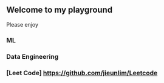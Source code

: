 ## Welcome to my playground

Please enjoy

### ML
### Data Engineering
### [Leet Code] <https://github.com/jieunlim/Leetcode>

